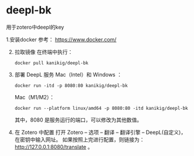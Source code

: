 # deepl-bk
用于zotero中deepl的key

1.安装docker
参考： https://www.docker.com/

2. 拉取镜像
    在终端中执行：

       docker pull kanikig/deepl-bk

4. 部署 DeepL 服务
   Mac（Intel）和 Windows ：

       docker run -itd -p 8080:80 kanikig/deepl-bk 
   Mac（M1/M2）：

       docker run --platform linux/amd64 -p 8080:80 -itd kanikig/deepl-bk
    其中，8080 是服务运行的端口，可以修改为其他数值。

6. 在 Zotero 中配置
    打开 Zotero – 选项 – 翻译 – 翻译引擎 – DeepL(自定义)，在密钥中输入网址。
    如果按照上完进行配置，则链接为： http://127.0.0.1:8080/translate 。
